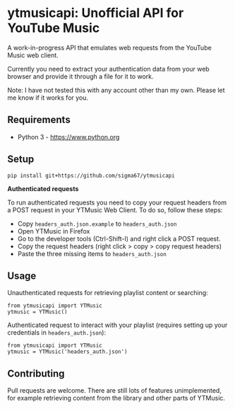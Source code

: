 # ytmusicapi: Unofficial API for YouTube Music
A work-in-progress API that emulates web requests from the YouTube Music web client.

Currently you need to extract your authentication data from your web browser and provide it through a file for it to work.

Note: I have not tested this with any account other than my own. Please let me know if it works for you.

## Requirements

- Python 3 - https://www.python.org

## Setup

`pip install git+https://github.com/sigma67/ytmusicapi`

**Authenticated requests**

To run authenticated requests you need to copy your request headers from a POST request in your YTMusic Web Client. 
To do so, follow these steps: 
- Copy `headers_auth.json.example` to `headers_auth.json` 
- Open YTMusic in Firefox
- Go to the developer tools (Ctrl-Shift-I) and right click a POST request.
- Copy the request headers (right click > copy > copy request headers)
- Paste the three missing items to `headers_auth.json`

## Usage
Unauthenticated requests for retrieving playlist content or searching:
```
from ytmusicapi import YTMusic 
ytmusic = YTMusic()
```

Authenticated request to interact with your playlist (requires setting up your credentials in `headers_auth.json`):
```
from ytmusicapi import YTMusic 
ytmusic = YTMusic('headers_auth.json')
```

## Contributing
Pull requests are welcome. There are still lots of features unimplemented, for example retrieving content from the library and other parts of YTMusic.